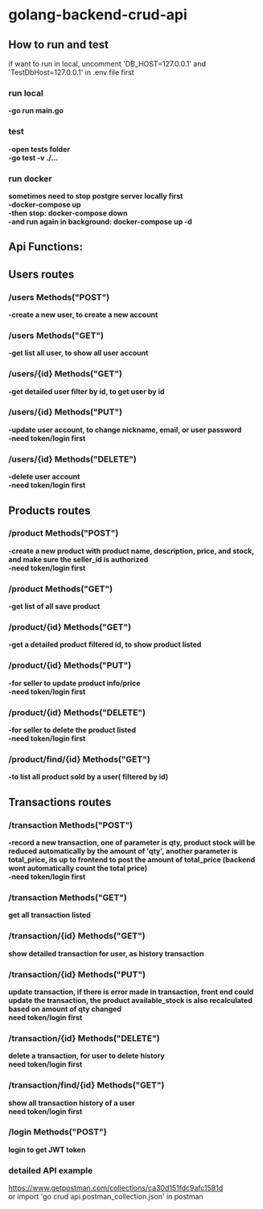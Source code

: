 # golang-backend-crud-api

## How to run and test

if want to run in local, uncomment 'DB_HOST=127.0.0.1' and 'TestDbHost=127.0.0.1' in .env file first

### run local
**-go run main.go**

### test
**-open tests folder**\
**-go test -v ./...**

### run docker
**sometimes need to stop postgre server locally first**\
**-docker-compose up**\
**-then stop: docker-compose down**\
**-and run again in background: docker-compose up -d**

## Api Functions:

## Users routes
### /users Methods("POST")
**-create a new user, to create a new account**

### /users Methods("GET")
**-get list all user, to show all user account**

### /users/{id} Methods("GET")
**-get detailed user filter by id, to get user by id**

### /users/{id} Methods("PUT")
**-update user account, to change nickname, email, or user password**\
**-need token/login first**

### /users/{id} Methods("DELETE")
**-delete user account**\
**-need token/login first**

## Products routes
### /product Methods("POST")
**-create a new product with product name, description, price, and stock, and make sure the seller_id is authorized**\
**-need token/login first**

### /product Methods("GET")
**-get list of all save product**

### /product/{id} Methods("GET")
**-get a detailed product filtered id, to show product listed**

### /product/{id} Methods("PUT")
**-for seller to update product info/price**\
**-need token/login first**

### /product/{id} Methods("DELETE")
**-for seller to delete the product listed**\
**-need token/login first**

### /product/find/{id} Methods("GET")
**-to list all product sold by a user( filtered by id)**

## Transactions routes
### /transaction Methods("POST")
**-record a new transaction, one of parameter is qty, product stock will be reduced automatically by the amount of 'qty', another parameter is total_price, its up to frontend to post the amount of total_price (backend wont automatically count the total price)**\
**-need token/login first**

### /transaction Methods("GET")
**get all transaction listed**

### /transaction/{id} Methods("GET")
**show detailed transaction for user, as history transaction**

### /transaction/{id} Methods("PUT")
**update transaction, if there is error made in transaction, front end could update the transaction, the product available_stock is also recalculated based on amount of qty changed**\
**need token/login first**

### /transaction/{id} Methods("DELETE")
**delete a transaction, for user to delete history**\
**need token/login first**

### /transaction/find/{id} Methods("GET")
**show all transaction history of a user**\
**need token/login first**

### /login Methods("POST")
**login to get JWT token**

### detailed API example
https://www.getpostman.com/collections/ca30d151fdc9afc1581d \
or import 'go crud api.postman_collection.json' in postman
